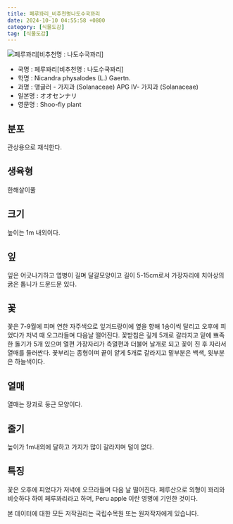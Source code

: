 ```yaml
---
title: 페루꽈리_비추천명나도수국꽈리
date: 2024-10-10 04:55:58 +0800
category: [식물도감]
tag: [식물도감]
---
```




![페루꽈리[비추천명 : 나도수국꽈리]](/fileUpload/plants/basic/Solanaceae/Nicandra/2448/2448_20160726173421970files_th2.jpg)
- 국명 : 페루꽈리[비추천명 : 나도수국꽈리]
- 학명 : Nicandra physalodes (L.) Gaertn.
- 과명 : 앵글러 - 가지과 (Solanaceae) APG Ⅳ- 가지과 (Solanaceae)
- 일본명 : オオセンナリ
- 영문명 : Shoo-fly plant


## 분포
관상용으로 재식한다.
## 생육형
한해살이풀
## 크기
높이는 1m 내외이다.
## 잎
잎은 어긋나기하고 엽병이 길며 달걀모양이고 길이 5-15cm로서 가장자리에 치아상의 굵은 톱니가 드문드문 있다.
## 꽃
꽃은 7-9월에 피며 연한 자주색으로 잎겨드랑이에 옆을 향해 1송이씩 달리고 오후에 피었다가 저녁 때 오그라들며 다음날 떨어진다. 꽃받침은 깊게 5개로 갈라지고 밑에 뾰족한 돌기가 5개 있으며 열편 가장자리가 측열편과 더불어 날개로 되고 꽃이 진 후 자라서 열매를 둘러싼다. 꽃부리는 종형이며 끝이 얕게 5개로 갈라지고 밑부분은 백색, 윗부분은 하늘색이다.
## 열매
열매는 장과로 둥근 모양이다.
## 줄기
높이가 1m내외에 달하고 가지가 많이 갈라지며 털이 없다.
## 특징
꽃은 오후에 피었다가 저녁에 오므라들며 다음 날 떨어진다. 페루산으로 외형이 꽈리와 비슷하다 하여 페루꽈리라고 하며, Peru apple 이란 영명에 기인한 것이다.






본 데이터에 대한 모든 저작권리는 국립수목원 또는 원저작자에게 있습니다.
